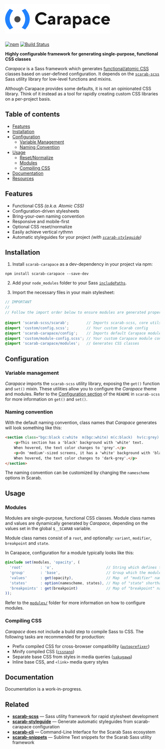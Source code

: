 # <img src="carapace-logo.png" width="342" height="96" alt="Carapace">

[![npm](https://img.shields.io/npm/v/scarab-carapace.svg)](https://www.npmjs.com/package/scarab-carapace) [![Build Status](https://travis-ci.org/watchtowerdigital/scarab-carapace.svg?branch=master)](https://travis-ci.org/watchtowerdigital/scarab-carapace) 

**Highly configurable framework for generating single-purpose, functional CSS classes**

*Carapace* is a Sass framework which generates [functional/atomic CSS](https://css-tricks.com/lets-define-exactly-atomic-css/) classes based on user-defined configuration. It depends on the [`scarab-scss`](https://github.com/watchtowerdigital/scarab) Sass utility library for low-level functions and mixins.

Although Carapace provides some defaults, it is not an opinionated CSS library. Think of it instead as a tool for rapidly creating custom CSS libraries on a per-project basis.



## Table of contents
- [Features](#features)
- [Installation](#installation)
- [Configuration](#configuration)
  - [Variable Management](#variable-management)
  - [Naming Convention](#naming-convention)
- [Usage](#usage)
  - [Reset/Normalize](#resetnormalize)
  - [Modules](#modules)
  - [Compiling CSS](#compiling-css)
- [Documentation](#documentation)
- [Resources](#resources)


## Features
- Functional CSS *(a.k.a. Atomic CSS)*
- Configuration-driven stylesheets
- Bring-your-own naming convention
- Responsive and mobile-first
- Optional CSS reset/normalize
- Easily achieve vertical rythmn
- Automatic styleguides for your project *(with [`scarab-styleguide`](https://github.com/watchtowerdigital/scarab-styleguide))*



## Installation
1. Install `scarab-carapace` as a dev-dependency in your project via npm:
```
npm install scarab-carapace --save-dev
```

2. Add your `node_modules` folder to your Sass [`includePaths`](https://github.com/sass/node-sass#includepaths).

3. Import the necessary files in your main stylesheet:
```scss
// IMPORTANT
// 
// Follow the import order below to ensure modules are generated properly.

@import 'scarab-scss/scarab';        // Imports scarab-scss, core utils & config
@import 'custom/config.scss';        // Your custom Scarab config
@import 'scarab-carapace/config';    // Imports default Carapace module config
@import 'custom/module-config.scss'; // Your custom Carapace module config
@import 'scarab-carapace/modules';   // Generates CSS classes
```

## Configuration

### Variable management
*Carapace* imports the `scarab-scss` utility library, exposing the `get()` function and `set()` mixin. These utilities allow you to configure the *Carapace* theme and modules. Refer to the [Configuration section](https://github.com/watchtowerdigital/scarab#configuration) of the `README` in `scarab-scss` for more information on `get()` and `set()`.

### Naming convention
With the default naming convention, class names that *Carapace* generates will look something like this:
```html
<section class="bgc:black c:white  m(bgc:white) m(c:black)  hv(c:grey) m(hv(c:dark-grey))">
	<p>This section has a 'black' background with 'white' text.
	When hovered, the text color changes to 'grey'.</p>
	<p>On 'medium'-sized screens, it has a 'white' background with 'black' text.
	When hovered, the text color changes to 'dark-grey'.</p>
</section>
```

The naming convention can be customized by changing the `namescheme` options in Scarab.


## Usage

### Modules
Modules are single-purpose, functional CSS classes. Module class names and values are dynamically generated by *Carapace*, depending on the values set in the global `$__SCARAB` variable.

Module class names consist of a `root`, and optionally: `variant`, `modifier`, `breakpoint` and `state`.

In Carapace, configuration for a module typically looks like this:
```scss
@include set(modules, 'opacity', (
  'root'        : 'o',                        // String which defines the module's "root"
  'group'       : 'base',                     // Group which the module belongs to
  'values'      : get(opacity),               // Map  of "modifier" names to CSS property values
  'states'      : option(namescheme, states), // Map of "state" shorthands to values
  'breakpoints' : get(breakpoint)             // Map of "breakpoint" names to values
));
```

Refer to the [`modules/`](lib/modules/) folder for more information on how to configure modules.

### Compiling CSS
*Carapace* does not include a build step to compile Sass to CSS. The following tasks are recommended for production:

- Prefix compiled CSS for cross-browser compatibility ([`autoprefixer`](https://github.com/postcss/autoprefixer))
- Minify compiled CSS ([`cssnano`](https://github.com/ben-eb/cssnano))
- Separate base CSS from styles in media queries ([`sakugawa`](https://github.com/paazmaya/sakugawa))
- Inline base CSS, and `<link>` media query styles



## Documentation
Documentation is a work-in-progress.



## Related
* [**scarab-scss**](https://github.com/watchtowerdigital/scarab.git) — Sass utility framework for rapid stylesheet development
* [**scarab-styleguide**](https://github.com/watchtowerdigital/scarab-styleguide.git) — Generate automatic styleguides from scarab-carapace configuration
* [**scarab-cli**](https://github.com/watchtowerdigital/scarab-cli.git) — Command-Line Interface for the Scarab Sass ecosystem
* [**scarab-snippets**](https://github.com/watchtowerdigital/scarab-snippets.git) — Sublime Text snippets for the Scarab Sass utility framework
